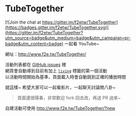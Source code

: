 # TubeTogether

[![Join the chat at https://gitter.im/f2etw/TubeTogether](https://badges.gitter.im/f2etw/TubeTogether.svg)](https://gitter.im/f2etw/TubeTogether?utm_source=badge&utm_medium=badge&utm_campaign=pr-badge&utm_content=badge)
一起看 YouTube~

網址：http://www.f2e.tw/TubeTogether/

活動列表都在 [GitHub issues](https://github.com/f2etw/TubeTogether/labels/events) 裡  
網頁會自動導到目前有加上 [`living`](https://github.com/f2etw/TubeTogether/issues?q=is%3Aopen+label%3Aliving) 標籤的第一個活動  
以活動時間開始為基準，頁面載入時會自動跳到正確的播放時間

就這樣~ 希望大家可以一起看影片，一起聊天討論閒八卦~

> 頁面還很陽春，非常歡迎 fork 回去改，再送 PR 過來~

自建活動可使用 http://www.f2e.tw/TubeTogether/?new
